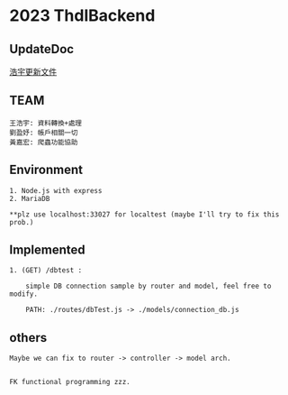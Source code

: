 # 2023 ThdlBackend

## UpdateDoc
 <a href = 'https://hackmd.io/7Acqm1WKRnGAjXV6yme8oA'>浩宇更新文件</a>

## TEAM

```
王浩宇: 資料轉換+處理 
劉盈妤: 帳戶相關一切
黃嘉宏: 爬蟲功能協助
```


## Environment

```
1. Node.js with express
2. MariaDB

**plz use localhost:33027 for localtest (maybe I'll try to fix this prob.)
```

## Implemented

```
1. (GET) /dbtest :

    simple DB connection sample by router and model, feel free to modify.

    PATH: ./routes/dbTest.js -> ./models/connection_db.js
```

## others

```
Maybe we can fix to router -> controller -> model arch.


FK functional programming zzz.
```

